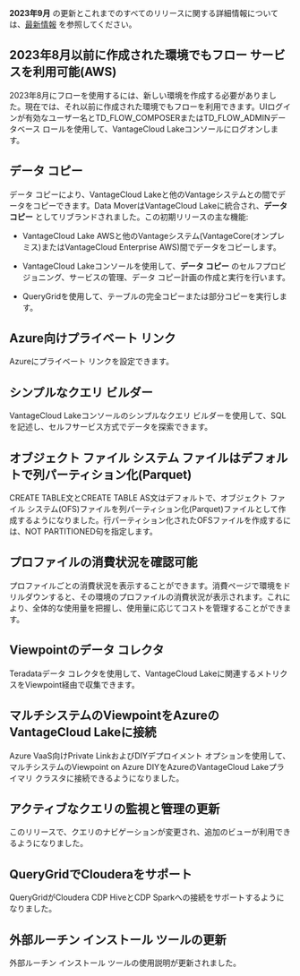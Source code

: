 **2023年9月** の更新とこれまでのすべてのリリースに関する詳細情報については、[最新情報](https://docs.teradata.com/access/sources/dita/topic?dita:mapPath=phg1621910019905.ditamap&dita:ditavalPath=pny1626732985837.ditaval&dita:topicPath=lpz1632246643646.dita) を参照してください。

2023年8月以前に作成された環境でもフロー サービスを利用可能(AWS)
---------------------------------------------------------------

2023年8月にフローを使用するには、新しい環境を作成する必要がありました。現在では、それ以前に作成された環境でもフローを利用できます。UIログインが有効なユーザー名とTD\_FLOW\_COMPOSERまたはTD\_FLOW\_ADMINデータベース ロールを使用して、VantageCloud Lakeコンソールにログオンします。

データ コピー
-------------

データ コピーにより、VantageCloud Lakeと他のVantageシステムとの間でデータをコピーできます。Data MoverはVantageCloud Lakeに統合され、**データ コピー** としてリブランドされました。この初期リリースの主な機能:

-   VantageCloud Lake AWSと他のVantageシステム(VantageCore(オンプレミス)またはVantageCloud Enterprise AWS)間でデータをコピーします。

-   VantageCloud Lakeコンソールを使用して、**データ コピー** のセルフプロビジョニング、サービスの管理、データ コピー計画の作成と実行を行います。

-   QueryGridを使用して、テーブルの完全コピーまたは部分コピーを実行します。

Azure向けプライベート リンク
----------------------------

Azureにプライベート リンクを設定できます。

シンプルなクエリ ビルダー
-------------------------

VantageCloud Lakeコンソールのシンプルなクエリ ビルダーを使用して、SQLを記述し、セルフサービス方式でデータを探索できます。

オブジェクト ファイル システム ファイルはデフォルトで列パーティション化(Parquet)
--------------------------------------------------------------------------------

CREATE TABLE文とCREATE TABLE AS文はデフォルトで、オブジェクト ファイル システム(OFS)ファイルを列パーティション化(Parquet)ファイルとして作成するようになりました。行パーティション化されたOFSファイルを作成するには、NOT PARTITIONED句を指定します。

プロファイルの消費状況を確認可能
--------------------------------

プロファイルごとの消費状況を表示することができます。消費ページで環境をドリルダウンすると、その環境のプロファイルの消費状況が表示されます。これにより、全体的な使用量を把握し、使用量に応じてコストを管理することができます。

Viewpointのデータ コレクタ
--------------------------

Teradataデータ コレクタを使用して、VantageCloud Lakeに関連するメトリクスをViewpoint経由で収集できます。

マルチシステムのViewpointをAzureのVantageCloud Lakeに接続
---------------------------------------------------------

Azure VaaS向けPrivate LinkおよびDIYデプロイメント オプションを使用して、マルチシステムのViewpoint on Azure DIYをAzureのVantageCloud Lakeプライマリ クラスタに接続できるようになりました。

アクティブなクエリの監視と管理の更新
------------------------------------

このリリースで、クエリのナビゲーションが変更され、追加のビューが利用できるようになりました。

QueryGridでClouderaをサポート
-----------------------------

QueryGridがCloudera CDP HiveとCDP Sparkへの接続をサポートするようになりました。

外部ルーチン インストール ツールの更新
--------------------------------------

外部ルーチン インストール ツールの使用説明が更新されました。
